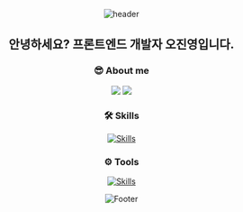 

<div align="center">
 
![header](https://capsule-render.vercel.app/api?type=waving&color=0f4c81&height=200&animation=fadeIn&text=JinY%20Github&fontColor=fff)
## 안녕하세요? 프론트엔드 개발자 오진영입니다.

### 😎 About me
<a href="https://www.instagram.com/jin.__o/"><img src="https://img.shields.io/badge/Instagram-E4405F?style=flat&logo=Instagram&logoColor=white"></a>
<a href="https://blog.naver.com/wlsdud6221"><img src="https://img.shields.io/badge/Blog-03C75A?style=flat&logo=Naver&logoColor=white"></a>

### 🛠 Skills
[![Skills](https://go-skill-icons.vercel.app/api/icons?i=javascript,typescript,react,reactnative,vue)](https://github.com/JJJJ55)
### ⚙ Tools
[![Skills](https://go-skill-icons.vercel.app/api/icons?i=figma,vscode,git,jira,discord)](https://github.com/JJJJ55)

![Footer](https://capsule-render.vercel.app/api?type=waving&color=0f4c81&height=200&section=footer)
</div>
